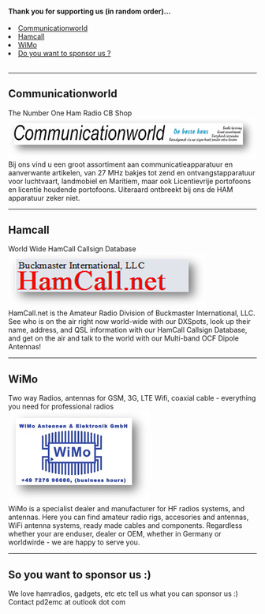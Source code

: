 <br>
<b>Thank you for supporting us (in random order)...</b>
<br><br>
<li>
<a href="#comworld">Communicationworld</a>
</li>
<li>
<a href="#hamcall">Hamcall</a><br>
</li>
<li>
<a href="#wimo">WiMo</a><br>
</li>
<li>
<a href="#yourname">Do you want to sponsor us ?</a><br>
</li>
<br>
<hr>
<h2 id="comworld">Communicationworld</h2>
The Number One Ham Radio CB Shop <br>
<a href="https://www.communicationworld.nl" target="_blank"><img src="img/BM-comworld.png"></a>
<br>
Bij ons vind u een groot assortiment aan communicatieapparatuur en aanverwante artikelen, van 27 MHz bakjes tot zend en ontvangstapparatuur voor luchtvaart, landmobiel en Maritiem, maar ook Licentievrije portofoons en licentie houdende portofoons. 
Uiteraard ontbreekt bij ons de HAM apparatuur zeker niet.
<br>
<hr>
<h2 id="hamcall">Hamcall</h2>
World Wide HamCall Callsign Database<br>
<a href="https://hamcall.net/" target="_blank"><img src="img/BM-hamcall.png"></a>
<br>
HamCall.net is the Amateur Radio Division of Buckmaster International, LLC. See who is on the air right now world-wide with our DXSpots, look up their name, address, and QSL information with our HamCall Callsign Database, and get on the air and talk to the world with our Multi-band OCF Dipole Antennas!
<br>
<hr>
<h2 id="wimo">WiMo</h2>
Two way Radios, antennas for GSM, 3G, LTE Wifi, coaxial cable - everything you need for professional radios<br>
<a href="https://www.wimo.com/" target="_blank"><img src="img/BM-wimo.png"></a>
<br>
WiMo is a specialist dealer and manufacturer for HF radios systems, and antennas. Here you can find amateur radio rigs, accesories and antennas, WiFi antenna systems, ready made cables and components. Regardless whether your are enduser, dealer or OEM, whether in Germany or worldwirde - we are happy to serve you.
<br>
<hr>
<h2 id="yourname">So you want to sponsor us :) </h2>
We love hamradios, gadgets, etc etc tell us what you can sponsor us :)<br>
Contact pd2emc at outlook dot com<br>
<br>
